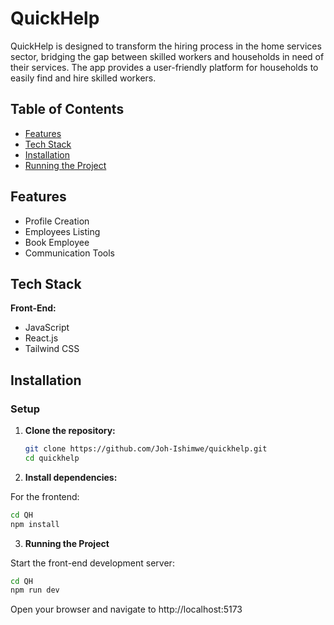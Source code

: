 # QuickHelp

QuickHelp is designed to transform the hiring process in the home services sector, bridging the gap between skilled workers and households in need of their services. The app provides a user-friendly platform for households to easily find and hire skilled workers.

## Table of Contents

- [Features](#features)
- [Tech Stack](#tech-stack)
- [Installation](#installation)
- [Running the Project](#running-the-project)

## Features

- Profile Creation
- Employees Listing
- Book Employee
- Communication Tools


## Tech Stack

**Front-End:**

- JavaScript
- React.js
- Tailwind CSS


## Installation

### Setup

1. **Clone the repository:**

   ```bash
   git clone https://github.com/Joh-Ishimwe/quickhelp.git
   cd quickhelp
2. **Install dependencies:**

For the frontend:

```bash
cd QH
npm install
```

3. **Running the Project**

Start the front-end development server:

```bash
cd QH
npm run dev
```
Open your browser and navigate to http://localhost:5173

